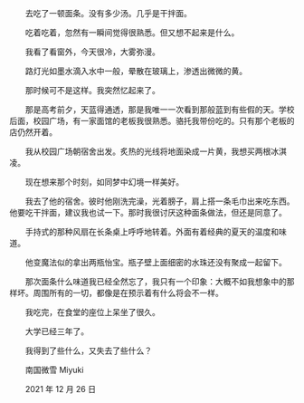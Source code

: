　　去吃了一顿面条。没有多少汤。几乎是干拌面。

　　吃着吃着，忽然有一瞬间觉得很熟悉。但又想不起来是什么。

　　我看了看窗外，今天很冷，大雾弥漫。

　　路灯光如墨水滴入水中一般，晕散在玻璃上，渗透出微微的黄。

　　那时候可不是这样。我突然忆起来了。

　　那是高考前夕，天蓝得通透，那是我唯一一次看到那般蓝到有些假的天。学校后面，校园广场，有一家面馆的老板我很熟悉。骆托我带份吃的。只有那个老板的店仍然开着。

　　我从校园广场朝宿舍出发。炙热的光线将地面染成一片黄，我想买两根冰淇凌。

　　现在想来那个时刻，如同梦中幻境一样美好。

　　我去了他的宿舍。彼时他刚洗完澡，光着膀子，肩上搭一条毛巾出来吃东西。他要吃干拌面，建议我也试一下。那时我很讨厌这种面条做法，但还是同意了。

　　手持式的那种风扇在长条桌上呼呼地转着。外面有着经典的夏天的温度和味道。

　　他变魔法似的拿出两瓶怡宝。瓶子壁上面细密的水珠还没有聚成一起留下。

　　那次面条什么味道我已经全然忘了，我只有一个印象：大概不如我想象中的那样坏。周围所有的一切，都像是在预示着有什么将会不一样。



　　我吃完，在食堂的座位上呆坐了很久。

　　大学已经三年了。

　　我得到了些什么，又失去了些什么？



　　南国微雪 Miyuki

　　2021 年 12 月 26 日

